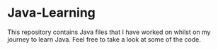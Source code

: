 # Java-Learning

This repository contains Java files that I have worked on whilst on my journey to learn Java. Feel free to take a look at some of the code.
